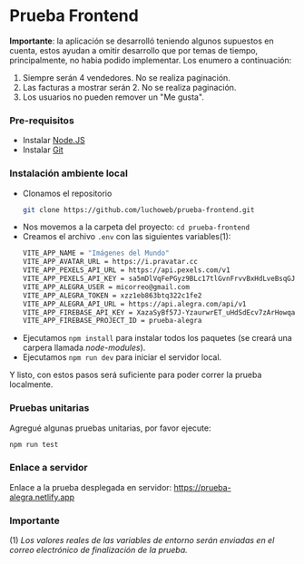 # Prueba Frontend

**Importante**: la aplicación se desarrolló teniendo algunos supuestos en cuenta, estos ayudan a omitir desarrollo que por temas de tiempo, principalmente, no habia podido implementar. Los enumero a continuación:

1. Siempre serán 4 vendedores. No se realiza paginación.
2. Las facturas a mostrar serán 2. No se realiza paginación.
3. Los usuarios no pueden remover un "Me gusta".

### Pre-requisitos
- Instalar [Node.JS](https://nodejs.org)
- Instalar [Git](https://git-scm.com/downloads)

### Instalación ambiente local
- Clonamos el repositorio
  ```bash
  git clone https://github.com/luchoweb/prueba-frontend.git
  ```
- Nos movemos a la carpeta del proyecto:
  ```cd prueba-frontend```
- Creamos el archivo `.env` con las siguientes variables(1):
  ```bash
  VITE_APP_NAME = "Imágenes del Mundo"
  VITE_APP_AVATAR_URL = https://i.pravatar.cc
  VITE_APP_PEXELS_API_URL = https://api.pexels.com/v1
  VITE_APP_PEXELS_API_KEY = sa5mDlVqFePGyz9BLc17tlGvnFrvvBxHdLveBsqGJu2QppJihTnySmhx
  VITE_APP_ALEGRA_USER = micorreo@gmail.com
  VITE_APP_ALEGRA_TOKEN = xzz1eb863btq322c1fe2
  VITE_APP_ALEGRA_API_URL = https://api.alegra.com/api/v1
  VITE_APP_FIREBASE_API_KEY = XazaSyBf57J-YzaurwrET_uHdSdEcv7zArHowqa
  VITE_APP_FIREBASE_PROJECT_ID = prueba-alegra
  ```
- Ejecutamos ```npm install``` para instalar todos los paquetes (se creará una carpera llamada *node-modules*).
- Ejecutamos  ```npm run dev``` para iniciar el servidor local.

Y listo, con estos pasos será suficiente para poder correr la prueba localmente.

### Pruebas unitarias

Agregué algunas pruebas unitarias, por favor ejecute:
```bash
npm run test
```

### Enlace a servidor

Enlace a la prueba desplegada en servidor: https://prueba-alegra.netlify.app

### Importante

(1) *Los valores reales de las variables de entorno serán enviadas en el correo electrónico de finalización de la prueba.*
